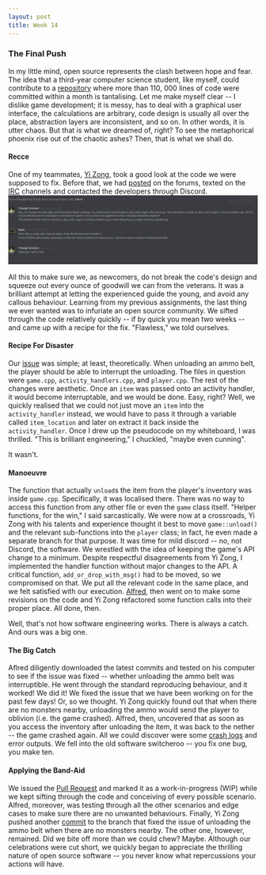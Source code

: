 ```yaml
---
layout: post
title: Week 14
---
```


### The Final Push
In my little mind, open source represents the clash between hope and fear. The idea that a third-year computer science student, like myself, could contribute to a [repository] where more than 110, 000 lines of code were committed within a month is tantalising. Let me make myself clear -- I dislike game development; it is messy, has to deal with a graphical user interface, the calculations are arbitrary, code design is usually all over the place, abstraction layers are inconsistent, and so on. In other words, it is utter chaos. But that is what we dreamed of, right? To see the metaphorical phoenix rise out of the chaotic ashes? Then, that is what we shall do.

#### Recce
One of my teammates, [Yi Zong], took a good look at the code we were supposed to fix. Before that, we had [posted] on the forums, texted on the [IRC] channels and contacted the developers through Discord. ![conversation](../images/convo.png) 

All this to make sure we, as newcomers, do not break the code's design and squeeze out every ounce of goodwill we can from the veterans. It was a brilliant attempt at letting the experienced guide the young, and avoid any callous behaviour. Learning from my previous assignments, the last thing we ever wanted was to infuriate an open source community. We sifted through the code relatively quickly -- if by quick you mean two weeks -- and came up with a recipe for the fix. "Flawless," we told ourselves. 

#### Recipe For Disaster
Our [issue] was simple; at least, theoretically. When unloading an ammo belt, the player should be able to interrupt the unloading. The files in question were `game.cpp`, `activity_handlers.cpp`, and `player.cpp`. The rest of the changes were aesthetic. Once an `item` was passed onto an activity handler, it would become interruptable, and we would be done. Easy, right? Well, we quickly realised that we could not just move an `item` into the `activity_handler` instead, we would have to pass it through a variable called `item_location` and later on extract it back inside the `activity_handler`. Once I drew up the pseudocode on my whiteboard, I was thrilled. "This is brilliant engineering," I chuckled, "maybe even cunning". 

It wasn't. 

#### Manoeuvre
The function that actually `unload`s the item from the player's inventory was inside `game.cpp`. Specifically, it was localised there. There was no way to access this function from any other file or even the `game` class itself. "Helper functions, for the win," I said sarcastically. We were now at a crossroads, Yi Zong with his talents and experience thought it best to move `game::unload()` and the relevant sub-functions into the `player` class; in fact, he even made a separate branch for that purpose. It was time for mild discord -- no, not Discord, the software. We wrestled with the idea of keeping the game's API change to a minimum. Despite respectful disagreements from Yi Zong, I implemented the handler function without major changes to the API. A critical function, `add_or_drop_with_msg()` had to be moved, so we compromised on that.  We put all the relevant code in the same place, and we felt satisfied with our execution. [Alfred], then went on to make some revisions on the code and Yi Zong refactored some function calls into their proper place. All done, then. 

Well, that's not how software engineering works. There is always a catch. And ours was a big one. 

#### The Big Catch
Aflred diligently downloaded the latest commits and tested on his computer to see if the issue was fixed -- whether unloading the ammo belt was interruptible. He went through the standard reproducing behaviour, and it worked! We did it! We fixed the issue that we have been working on for the past few days! Or, so we thought. Yi Zong quickly found out that when there are no monsters nearby, unloading the ammo would send the player to oblivion (i.e. the game crashed). Alfred, then, uncovered that as soon as you access the inventory after unloading the item, it was back to the nether -- the game crashed again. All we could discover were some [crash logs] and error outputs. We fell into the old software switcheroo -- you fix one bug, you make ten. 

#### Applying the Band-Aid
We issued the [Pull Request] and marked it as a work-in-progress (WIP) while we kept sifting through the code and conceiving of every possible scenario. Alfred, moreover, was testing through all the other scenarios and edge cases to make sure there are no unwanted behaviours. Finally, Yi Zong pushed another [commit] to the branch that fixed the issue of unloading the ammo belt when there are no monsters nearby. The other one, however, remained. Did we bite off more than we could chew? Maybe. Although our celebrations were cut short, we quickly began to appreciate the thrilling nature of open source software -- you never know what repercussions your actions will have. 

[Yi Zong]: https://github.com/yizongk
[repository]: https://github.com/CleverRaven/Cataclysm-DDA
[posted]: https://discourse.cataclysmdda.org/t/cs-students-looking-to-fix-issue-23440/17737/2
[IRC]: http://webchat.freenode.net/?channels=#CataclysmDDA
[issue]: https://github.com/CleverRaven/Cataclysm-DDA/issues/23440
[Alfred]: https://github.com/audiencia-cereal 
[Pull Request]: https://github.com/CleverRaven/Cataclysm-DDA/pull/27177
[commit]: https://github.com/CleverRaven/Cataclysm-DDA/pull/27177/commits/6387d7e387eeae8f9bb0fc82c2637248e32b52ea 
[crash logs]: https://github.com/CleverRaven/Cataclysm-DDA/files/2696110/crash.log 